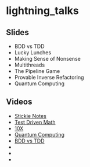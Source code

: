# lightning_talks
 
## Slides
 * BDD vs TDD
 * Lucky Lunches
 * Making Sense of Nonsense
 * Multithreads
 * The Pipeline Game
 * Provable Inverse Refactoring
 * Quantum Computing


 ## Videos

* [Stickie Notes](https://www.youtube.com/watch?v=1MeoeoIH5sk)
* [Test Driven Math](https://www.youtube.com/watch?v=1MeoeoIH5sk)
* [10X](https://www.youtube.com/watch?v=1Bv1-6EX70s)
* [Quantum Computing](https://www.youtube.com/watch?v=bO2hhupLFZI)
* [BDD vs TDD](https://www.youtube.com/watch?v=mT8QDNNhExg)
* []()
* []()
* []()
